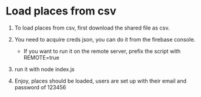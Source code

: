 # Load places from csv

1. To load places from csv, first download the shared file as csv.

2. You need to acquire creds json, you can do it from the firebase console.

   - If you want to run it on the remote server, prefix the script with REMOTE=true

3. run it with node index.js

4. Enjoy, places should be loaded, users are set up with their email and password of 123456

